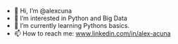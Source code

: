 - 👋 Hi, I’m @alexcuna
- 👀 I’m interested in Python and Big Data 
- 🌱 I’m currently learning Pythons basics.
- 📫 How to reach me: www.linkedin.com/in/alex-acuna


<!---
alexcuna/alexcuna is a ✨ special ✨ repository because its `README.md` (this file) appears on your GitHub profile.
You can click the Preview link to take a look at your changes.
--->
